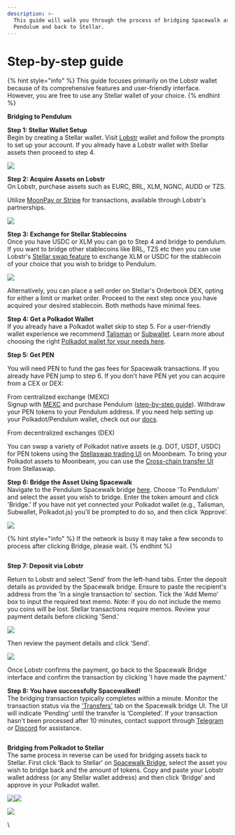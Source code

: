 ```yaml
---
description: >-
  This guide will walk you through the process of bridging Spacewalk assets to
  Pendulum and back to Stellar.
---
```


# Step-by-step guide



{% hint style="info" %}
This guide focuses primarily on the Lobstr wallet because of its comprehensive features and user-friendly interface. However, you are free to use any Stellar wallet of your choice.
{% endhint %}

**Bridging to Pendulum**

**Step 1: Stellar Wallet Setup**\
Begin by creating a Stellar wallet. Visit [Lobstr](https://lobstr.co/authorization/signin/?next=/home/) wallet and follow the prompts to set up your account. If you already have a Lobstr wallet with Stellar assets then proceed to step 4.

![](https://lh7-us.googleusercontent.com/9i\_1kbqw-EC1h5FeKmQhFlTD\_Sjcrjfyx2-68H7erImy7d46P-DJ9-nQN98La7\_SVCFVtHbO3eb3Pdq8JYVrLHj2HxSIppZY5Dn8G88xSizGfNCnkOXsVUF-VIfWPQCwhOd8l3JRuJgZNwzn9owGjAY)

**Step 2: Acquire Assets on Lobstr**\
On Lobstr, purchase assets such as EURC, BRL, XLM, NGNC, AUDD or TZS.

Utilize [MoonPay or Stripe](https://lobstr.co/buy/) for transactions, available through Lobstr's partnerships.

![](https://lh7-us.googleusercontent.com/TXz2VWWqesKINLAsTVfyUSIARJu4lMAhd0rQ9v\_L8XxuTT0Bud8RPi6S3bXa-EjHVYNl3SAIjj8f2dAWo6A5Yy18KXwE002LlIfFGUupfXLQkClI4bsLCJMjLeXyNSIZMR4uHfiDn0hXnSwoL1CSRog)

**Step 3: Exchange for Stellar Stablecoins**\
Once you have USDC or XLM you can go to Step 4 and bridge to pendulum. If you want to bridge other stablecoins like BRL, TZS etc then you can use Lobstr's [Stellar swap feature](https://lobstr.co/swap) to exchange XLM or USDC for the stablecoin of your choice that you wish to bridge to Pendulum.

![](https://lh7-us.googleusercontent.com/4S6ISReR63ZxgM56JJ4eLboD9MCwJ0PAIpyohGN5w7O82G3HayUP-gmnpPK7eljbL7Fi0nZWAFbDATxPyaiuUMRbkIaJAczBCXcPBCU8wFpXKCdVJnZcyLVGYy8nZFQze-Sr9c0uQp17kyczx5foKAI)

Alternatively, you can place a sell order on Stellar's Orderbook DEX, opting for either a limit or market order. Proceed to the next step once you have acquired your desired stablecoin. Both methods have minimal fees.

**Step 4: Get a Polkadot Wallet**\
If you already have a Polkadot wallet skip to step 5. For a user-friendly wallet experience we recommend [Talisman](https://www.talisman.xyz/) or [Subwallet](https://www.subwallet.app/). Learn more about choosing the right [Polkadot wallet for your needs here](https://medium.com/pendulum-chain/securing-your-pen-ampe-tokens-choosing-the-right-wallet-d754334351bb).

**Step 5: Get PEN**

You will need PEN to fund the gas fees for Spacewalk transactions. If you already have PEN jump to step 6. If you don’t have PEN yet you can acquire from a CEX or DEX:

From centralized exchange (MEXC)\
Signup with [MEXC](https://www.mexc.com/exchange/PENDULUM\_USDT) and purchase Pendulum ([step-by-step guide](https://medium.com/pendulum-chain/step-by-step-guide-how-to-trade-pendulums-pen-token-on-mexc-c47a5444e712)). Withdraw your PEN tokens to your Pendulum address. If you need help setting up your Polkadot/Pendulum wallet, check out our [docs](https://pendulum.gitbook.io/pendulum-docs/community/pen-and-ampe-wallets).

From decentralized exchanges (DEX)

You can swap a variety of Polkadot native assets (e.g. DOT, USDT, USDC) for PEN tokens using the [Stellaswap trading UI](https://app.stellaswap.com/exchange/swap) on Moonbeam. To bring your Polkadot assets to Moonbeam, you can use the [Cross-chain transfer UI](https://app.stellaswap.com/bridge/xctransfer) from Stellaswap.

**Step 6: Bridge the Asset Using Spacewalk**\
Navigate to the Pendulum Spacewalk bridge [here](https://portal.pendulumchain.org/pendulum/spacewalk/bridge). Choose 'To Pendulum' and select the asset you wish to bridge. Enter the token amount and click 'Bridge.' If you have not yet connected your Polkadot wallet (e.g., Talisman, Subwallet, Polkadot.js) you'll be prompted to do so, and then click ‘Approve’.

![](https://lh7-us.googleusercontent.com/2sHD3PfdBLlsDuE03eTQoQ9n9I61BMlgerNmCgIJUxRl\_dMN-2fXtbhpIklq2Kwc2QXFOaJZ0JkibE-aaj2Rt5KjW90jI-2cymYiZIM-PZ6oPPCzNbPPx7gZOzmmRBUveOFYnk2KDsCbaQx1R3K9WgM)



{% hint style="info" %}
If the network is busy it may take a few seconds to process after clicking Bridge, please wait.
{% endhint %}

<img src="https://lh7-us.googleusercontent.com/uWY2hDFt9NEM2BPu6kwyX04Idhavu2qFmkfxUrcVNgBxgJH7HbGLgNfnxa14fdL_EWq4OnD7_jSsqPE5JXBAmMG5FjnbwW7GHIxIlk_veQrVSN3o1D-qb3J3iIP80Ms5q5_bH18NqXptm0fJaiP4ORs" alt="" data-size="original">

**Step 7: Deposit via Lobstr**&#x20;

Return to Lobstr and select 'Send' from the left-hand tabs. Enter the deposit details as provided by the Spacewalk bridge. Ensure to paste the recipient's address from the 'In a single transaction to' section. Tick the 'Add Memo' box to input the required text memo. Note: if you do not include the memo you coins will be lost. Stellar transactions require memos. Review your payment details before clicking 'Send.'

![](https://lh7-us.googleusercontent.com/nIa2IhfMfB2mxGRmc3RHJoKD0Px8B020Azkl--0iNM3m6wZHOFYLpZN7N9LyO5YtUXu\_O4vDH3wDy3zJ\_Jb9fo3CIK6dC4bDXXGACpl6ttBDrWTvGTIH7nlI-EtXCyF4dU5TyhvL6L52Jn6CaTdSA-U)

Then review the payment details and click ‘Send’.

![](https://lh7-us.googleusercontent.com/aCSqwGhrN7NYz0CxJD\_2zL91vcXy3zOiW\_FsMyUPd1xt-hSBCszVjlYBEms6olQgymc4TGivKpmM3T3N6IR5\_TQQuKpKBy\_2AYynjYLoI5WlGmtAhT4WN7KyXq85LTSd3KgiQq3qgBkOvAPYmeJuK4U)

Once Lobstr confirms the payment, go back to the Spacewalk Bridge interface and confirm the transaction by clicking 'I have made the payment.'

**Step 8: You have successfully Spacewalked!**\
The bridging transaction typically completes within a minute. Monitor the transaction status via the ['Transfers'](https://portal.pendulumchain.org/pendulum/spacewalk/transfers) tab on the Spacewalk bridge UI. The UI will indicate ‘Pending’ until the transfer is ‘Completed’. If your transaction hasn't been processed after 10 minutes, contact support through [Telegram](https://t.me/pendulum\_community) or [Discord](https://discord.gg/KJybDMtfXt) for assistance.

<figure><img src="https://lh7-us.googleusercontent.com/0cGNvTAp0mjJ0LiPoLk6uTDHotRdrH7s_ZRQS-B2O1NLvbvaVjKxwcY63XnJaubu6X0hp0OtIw-uSiJvtliY2xRWMusQ8EbHDvPbvGe1f48wpLoyJK5kBOS-XPH6rMSWYxJ-5ukuBJ3Z9-lIC8QYHVE" alt=""><figcaption></figcaption></figure>

**Bridging from Polkadot to Stellar**\
The same process in reverse can be used for bridging assets back to Stellar. First click ‘Back to Stellar’ on [Spacewalk Bridge](https://portal.pendulumchain.org/pendulum/spacewalk/bridge), select the asset you wish to bridge back and the amount of tokens. Copy and paste your Lobstr wallet address (or any Stellar wallet address) and then click ‘Bridge’ and approve in your Polkadot wallet.&#x20;

![](https://lh7-us.googleusercontent.com/Y6M3xov2oVYG5bO7K2u39LQePoJ7bd5H9AHkN313OXqyauvicaygxnqsoEKk3-XpUrlK7zOw-NJn\_xupnJ27DIw0PqsNhVScf3zXfNZJBx883ToplSuF-3kYkAPvjLnMffwcf1y\_TKM6rRkvEo2o-tY)![](https://lh7-us.googleusercontent.com/Y6M3xov2oVYG5bO7K2u39LQePoJ7bd5H9AHkN313OXqyauvicaygxnqsoEKk3-XpUrlK7zOw-NJn\_xupnJ27DIw0PqsNhVScf3zXfNZJBx883ToplSuF-3kYkAPvjLnMffwcf1y\_TKM6rRkvEo2o-tY)

![](https://lh7-us.googleusercontent.com/TQQ7m7gWRunOqKfxnQDJthKAsvS6-YNBCS\_SLDhYv5dN8OKbBf4QpwN7HO8Hor6ZbbZj1186toz43qELveQI5Q0A5WuAOpU-eTnttGBkorSoeUQAYvCoAL4doWpwONKj0CpMhNrTErsEN6Pvij2IH64)

\
